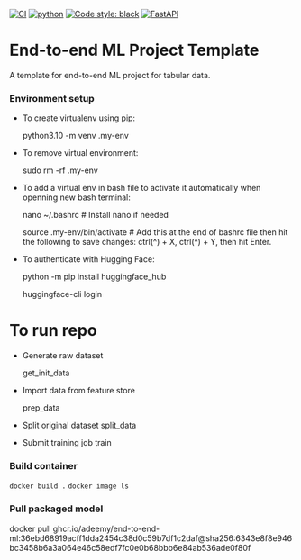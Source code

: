 [![CI](https://github.com/Adeemy/end-to-end-ml/actions/workflows/main.yml/badge.svg)](https://github.com/Adeemy/end-to-end-ml/actions/workflows/main.yml)
[![python](https://img.shields.io/badge/python-3.10-blue.svg)](https://www.python.org)
[![Code style: black](https://img.shields.io/badge/code%20style-black-000000.svg)](https://github.com/psf/black)
[![FastAPI](https://img.shields.io/badge/FastAPI-0.99.1-009688.svg?style=flat&logo=FastAPI&logoColor=white)](https://fastapi.tiangolo.com)


# End-to-end ML Project Template
 A template for end-to-end ML project for tabular data.

### Environment setup
- To create virtualenv using pip:

  python3.10 -m venv .my-env

- To remove virtual environment:

  sudo rm -rf .my-env

- To add a virtual env in bash file to activate it automatically when openning new bash terminal:

  nano ~/.bashrc                  # Install nano if needed

  source .my-env/bin/activate     # Add this at the end of bashrc file then hit the following to save changes: ctrl(^) + X, ctrl(^) + Y, then hit Enter.

- To authenticate with Hugging Face:

  python -m pip install huggingface_hub

  huggingface-cli login

# To run repo

- Generate raw dataset

  get_init_data

- Import data from feature store

  prep_data

- Split original dataset
  split_data

- Submit training job
  train

### Build container

  `docker build .`
  `docker image ls`

### Pull packaged model

  docker pull ghcr.io/adeemy/end-to-end-ml:36ebd68919acff1dda2454c38d0c59b7df1c2daf@sha256:6343e8f8e946bc3458b6a3a064e46c58edf7fc0e0b68bbb6e84ab536ade0f80f
